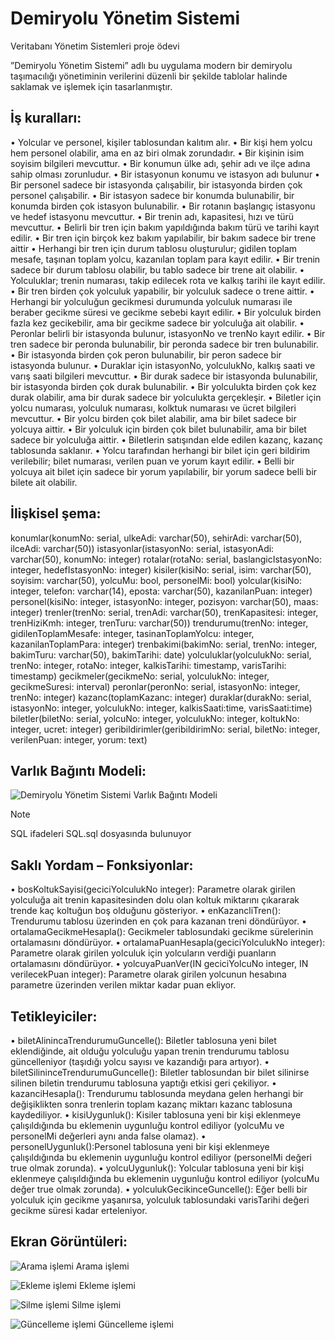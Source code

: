 # Demiryolu Yönetim Sistemi
Veritabanı Yönetim Sistemleri proje ödevi

”Demiryolu Yönetim Sistemi” adlı bu uygulama modern bir demiryolu taşımacılığı yönetiminin verilerini düzenli bir şekilde tablolar halinde saklamak ve işlemek için tasarlanmıştır.

## İş kuralları:
• Yolcular ve personel, kişiler tablosundan kalıtım alır.
• Bir kişi hem yolcu hem personel olabilir, ama en az biri olmak zorundadır.
• Bir kişinin isim soyisim bilgileri mevcuttur.
• Bir konumun ülke adı, şehir adı ve ilçe adına sahip olması zorunludur.
• Bir istasyonun konumu ve istasyon adı bulunur
• Bir personel sadece bir istasyonda çalışabilir, bir istasyonda birden çok personel çalışabilir.
• Bir istasyon sadece bir konumda bulunabilir, bir konumda birden çok istasyon bulunabilir.
• Bir rotanın başlangıç istasyonu ve hedef istasyonu mevcuttur.
• Bir trenin adı, kapasitesi, hızı ve türü mevcuttur.
• Belirli bir tren için bakım yapıldığında bakım türü ve tarihi kayıt edilir.
• Bir tren için birçok kez bakım yapılabilir, bir bakım sadece bir trene aittir
• Herhangi bir tren için durum tablosu oluşturulur; gidilen toplam mesafe, taşınan toplam yolcu, kazanılan toplam para kayıt edilir.
• Bir trenin sadece bir durum tablosu olabilir, bu tablo sadece bir trene ait olabilir.
• Yolculuklar; trenin numarası, takip edilecek rota ve kalkış tarihi ile kayıt edilir.
• Bir tren birden çok yolculuk yapabilir, bir yolculuk sadece o trene aittir.
• Herhangi bir yolculuğun gecikmesi durumunda yolculuk numarası ile beraber gecikme süresi ve gecikme sebebi kayıt edilir.
• Bir yolculuk birden fazla kez gecikebilir, ama bir gecikme sadece bir yolculuğa ait olabilir.
• Peronlar belirli bir istasyonda bulunur, istasyonNo ve trenNo kayıt edilir.
• Bir tren sadece bir peronda bulunabilir, bir peronda sadece bir tren bulunabilir.
• Bir istasyonda birden çok peron bulunabilir, bir peron sadece bir istasyonda bulunur.
• Duraklar için istasyonNo, yolculukNo, kalkış saati ve varış saati bilgileri mevcuttur.
• Bir durak sadece bir istasyonda bulunabilir, bir istasyonda birden çok durak bulunabilir.
• Bir yolculukta birden çok kez durak olabilir, ama bir durak sadece bir yolculukta gerçekleşir.
• Biletler için yolcu numarası, yolculuk numarası, kolktuk numarası ve ücret bilgileri mevcuttur.
• Bir yolcu birden çok bilet alabilir, ama bir bilet sadece bir yolcuya aittir.
• Bir yolculuk için birden çok bilet bulunabilir, ama bir bilet sadece bir yolculuğa aittir.
• Biletlerin satışından elde edilen kazanç, kazanç tablosunda saklanır.
• Yolcu tarafından herhangi bir bilet için geri bildirim verilebilir; bilet numarası, verilen puan ve yorum kayıt edilir.
• Belli bir yolcuya ait bilet için sadece bir yorum yapılabilir, bir yorum sadece belli bir bilete ait olabilir.

## İlişkisel şema:
konumlar(konumNo: serial, ulkeAdi: varchar(50), sehirAdi: varchar(50), ilceAdi: varchar(50))
istasyonlar(istasyonNo: serial, istasyonAdi: varchar(50), konumNo: integer)
rotalar(rotaNo: serial, baslangicIstasyonNo: integer, hedefIstasyonNo: integer)
kisiler(kisiNo: serial, isim: varchar(50), soyisim: varchar(50), yolcuMu: bool, personelMi: bool)
yolcular(kisiNo: integer, telefon: varchar(14), eposta: varchar(50), kazanilanPuan: integer)
personel(kisiNo: integer, istasyonNo: integer, pozisyon: varchar(50), maas: integer)
trenler(trenNo: serial, trenAdi: varchar(50), trenKapasitesi: integer, trenHiziKmh: integer, trenTuru: varchar(50))
trendurumu(trenNo: integer, gidilenToplamMesafe: integer, tasinanToplamYolcu: integer, kazanilanToplamPara: integer)
trenbakimi(bakimNo: serial, trenNo: integer, bakimTuru: varchar(50), bakimTarihi: date)
yolculuklar(yolculukNo: serial, trenNo: integer, rotaNo: integer, kalkisTarihi: timestamp, varisTarihi: timestamp)
gecikmeler(gecikmeNo: serial, yolculukNo: integer, gecikmeSuresi: interval)
peronlar(peronNo: serial, istasyonNo: integer, trenNo: integer)
kazanc(toplamKazanc: integer)
duraklar(durakNo: serial, istasyonNo: integer, yolculukNo: integer, kalkisSaati:time, varisSaati:time)
biletler(biletNo: serial, yolcuNo: integer, yolculukNo: integer, koltukNo: integer, ucret: integer)
geribildirimler(geribildirimNo: serial, biletNo: integer, verilenPuan: integer, yorum: text)

## Varlık Bağıntı Modeli:

![Demiryolu Yönetim Sistemi Varlık Bağıntı Modeli](https://github.com/koc-ali88/Demiryolu-yonetim-sistemi/tree/main/Resimler/VarlikBaginti.png)

> [!NOTE]
> SQL ifadeleri SQL.sql dosyasında bulunuyor

## Saklı Yordam – Fonksiyonlar:
• bosKoltukSayisi(geciciYolculukNo integer): Parametre olarak girilen yolculuğa ait trenin kapasitesinden dolu olan koltuk miktarını çıkararak trende kaç koltuğun boş olduğunu gösteriyor.
• enKazancliTren(): Trendurumu tablosu üzerinden en çok para kazanan treni döndürüyor.
• ortalamaGecikmeHesapla(): Gecikmeler tablosundaki gecikme sürelerinin ortalamasını döndürüyor.
• ortalamaPuanHesapla(geciciYolculukNo integer): Parametre olarak girilen yolculuk için yolcuların verdiği puanların ortalamasını döndürüyor.
• yolcuyaPuanVer(IN geciciYolcuNo integer, IN verilecekPuan integer): Parametre olarak girilen yolcunun hesabına parametre üzerinden verilen miktar kadar puan ekliyor.

## Tetikleyiciler:
• biletAlinincaTrendurumuGuncelle(): Biletler tablosuna yeni bilet eklendiğinde, ait olduğu yolculuğu yapan trenin trendurumu tablosu güncelleniyor (taşıdığı yolcu sayısı ve kazandığı para artıyor).
• biletSilininceTrendurumuGuncelle(): Biletler tablosundan bir bilet silinirse silinen biletin trendurumu tablosuna yaptığı etkisi geri çekiliyor.
• kazanciHesapla(): Trendurumu tablosunda meydana gelen herhangi bir değişiklikten sonra trenlerin toplam kazanç miktarı kazanc tablosuna kaydediliyor.
• kisiUygunluk(): Kisiler tablosuna yeni bir kişi eklenmeye çalışıldığında bu eklemenin uygunluğu kontrol ediliyor (yolcuMu ve personelMi değerleri aynı anda false olamaz).
• personelUygunluk():Personel tablosuna yeni bir kişi eklenmeye çalışıldığında bu eklemenin uygunluğu kontrol ediliyor (personelMi değeri true olmak zorunda).
• yolcuUygunluk(): Yolcular tablosuna yeni bir kişi eklenmeye çalışıldığında bu eklemenin uygunluğu kontrol ediliyor (yolcuMu değer true olmak zorunda).
• yolculukGecikinceGuncelle(): Eğer belli bir yolculuk için gecikme yaşanırsa, yolculuk tablosundaki varisTarihi değeri gecikme süresi kadar erteleniyor.

## Ekran Görüntüleri:

![Arama işlemi](https://github.com/koc-ali88/Demiryolu-yonetim-sistemi/tree/main/Resimler/arama.png)
Arama işlemi

![Ekleme işlemi](https://github.com/koc-ali88/Demiryolu-yonetim-sistemi/tree/main/Resimler/ekleme.png)
Ekleme işlemi

![Silme işlemi](https://github.com/koc-ali88/Demiryolu-yonetim-sistemi/tree/main/Resimler/silme.png)
Silme işlemi

![Güncelleme işlemi](https://github.com/koc-ali88/Demiryolu-yonetim-sistemi/tree/main/Resimler/guncelleme.png)
Güncelleme işlemi

